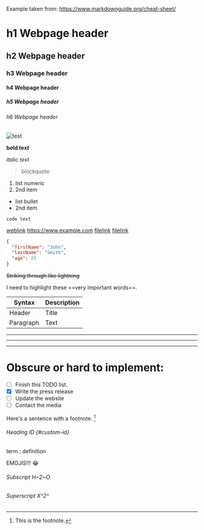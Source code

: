 Example taken from: https://www.markdownguide.org/cheat-sheet/
# h1 Webpage header
## h2 Webpage header
### h3 Webpage header
#### h4 Webpage header
##### h5 Webpage header
###### h6 Webpage header

![test](https://encrypted-tbn0.gstatic.com/images?q=tbn:ANd9GcRUQAEes_I3l5DImu8Y2N7pjTlAmSSPBfpvgA&s)

**bold text**

*italic text*

> blockquote

1. list numeric
2. 2nd item

- list bullet
- 2nd item

`code text`

[weblink](https://www.example.com)
<https://www.example.com>
[filelink](https://www.example.com)
[filelink](https://www.example.com)

```json
{
  "firstName": "John",
  "lastName": "Smith",
  "age": 25
}
```

~~Striking through like lightning~~

I need to highlight these ==very important words==.

| Syntax      | Description |
| ----------- | ----------- |
| Header      | Title       |
| Paragraph   | Text        |

---

***

___

# Obscure or hard to implement:

- [ ] Finish this TODO list.
- [x] Write the press release
- [ ] Update the website
- [ ] Contact the media

Here's a sentence with a footnote. [^1]

[^1]: This is the footnote.

###### Heading ID {#custom-id}

term
: definition

EMOJIS!!! :joy:

###### Subscript H~2~O
###### Superscript X^2^
